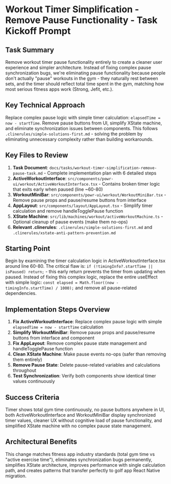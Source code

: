 # Workout Timer Simplification - Remove Pause Functionality - Task Kickoff Prompt

## Task Summary
Remove workout timer pause functionality entirely to create a cleaner user experience and simpler architecture. Instead of fixing complex pause synchronization bugs, we're eliminating pause functionality because people don't actually "pause" workouts in the gym - they naturally rest between sets, and the timer should reflect total time spent in the gym, matching how most serious fitness apps work (Strong, Jefit, etc.).

## Key Technical Approach
Replace complex pause logic with simple timer calculation: `elapsedTime = now - startTime`. Remove pause buttons from UI, simplify XState machine, and eliminate synchronization issues between components. This follows `.clinerules/simple-solutions-first.md` - solving the problem by eliminating unnecessary complexity rather than building workarounds.

## Key Files to Review
1. **Task Document**: `docs/tasks/workout-timer-simplification-remove-pause-task.md` - Complete implementation plan with 6 detailed steps
2. **ActiveWorkoutInterface**: `src/components/powr-ui/workout/ActiveWorkoutInterface.tsx` - Contains broken timer logic that exits early when paused (line ~60-80)
3. **WorkoutMiniBar**: `src/components/powr-ui/workout/WorkoutMiniBar.tsx` - Remove pause props and pause/resume buttons from interface
4. **AppLayout**: `src/components/layout/AppLayout.tsx` - Simplify timer calculation and remove handleTogglePause function
5. **XState Machine**: `src/lib/machines/workout/activeWorkoutMachine.ts` - Optional cleanup of pause events (make them no-ops)
6. **Relevant .clinerules**: `.clinerules/simple-solutions-first.md` and `.clinerules/xstate-anti-pattern-prevention.md`

## Starting Point
Begin by examining the timer calculation logic in ActiveWorkoutInterface.tsx around line 60-80. The critical flaw is: `if (!timingInfo?.startTime || isPaused) return;` - this early return prevents the timer from updating when paused. Instead of fixing this complex logic, replace the entire useEffect with simple logic: `const elapsed = Math.floor((now - timingInfo.startTime) / 1000);` and remove all pause-related dependencies.

## Implementation Steps Overview
1. **Fix ActiveWorkoutInterface**: Replace complex pause logic with simple `elapsedTime = now - startTime` calculation
2. **Simplify WorkoutMiniBar**: Remove pause props and pause/resume buttons from interface and component
3. **Fix AppLayout**: Remove complex pause state management and handleTogglePause function
4. **Clean XState Machine**: Make pause events no-ops (safer than removing them entirely)
5. **Remove Pause State**: Delete pause-related variables and calculations throughout
6. **Test Synchronization**: Verify both components show identical timer values continuously

## Success Criteria
Timer shows total gym time continuously, no pause buttons anywhere in UI, both ActiveWorkoutInterface and WorkoutMiniBar display synchronized timer values, cleaner UX without cognitive load of pause functionality, and simplified XState machine with no complex pause state management.

## Architectural Benefits
This change matches fitness app industry standards (total gym time vs "active exercise time"), eliminates synchronization bugs permanently, simplifies XState architecture, improves performance with single calculation path, and creates patterns that transfer perfectly to golf app React Native migration.
